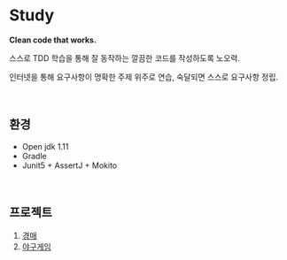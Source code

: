 # Study

__Clean code that works.__

스스로 TDD 학습을 통해 잘 동작하는 깔끔한 코드를 작성하도록 노오력.

인터넷을 통해 요구사항이 명확한 주제 위주로 연습, 숙달되면 스스로 요구사항 정립.

<br>

## 환경
 - Open jdk 1.11
 - Gradle
 - Junit5 + AssertJ + Mokito

 <br>

 ## 프로젝트
 
 1. [경매](https://github.com/ohtaeg/tdd-self-study/tree/master/auction)
 2. [야구게임](https://github.com/ohtaeg/tdd-self-study/tree/master/baseball-game)





